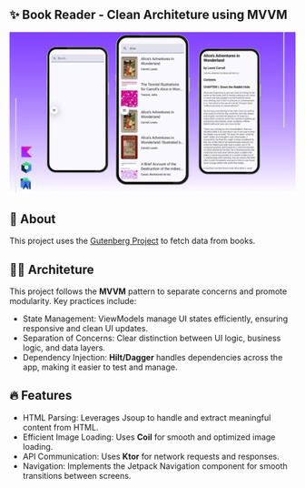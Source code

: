 ## ✨ Book Reader - Clean Architeture using MVVM
<p align="center">
  <img src="app/src/main/assets/banner.png">
</p>

## 📖 About
This project uses the [Gutenberg Project](https://www.gutenberg.org/) to fetch data from books.

## 🧑‍💻 Architeture
This project follows the **MVVM** pattern to separate concerns and promote modularity. Key practices include:
- State Management: ViewModels manage UI states efficiently, ensuring responsive and clean UI updates.
- Separation of Concerns: Clear distinction between UI logic, business logic, and data layers.
- Dependency Injection: **Hilt/Dagger** handles dependencies across the app, making it easier to test and manage.

## 🔥 Features
- HTML Parsing: Leverages Jsoup to handle and extract meaningful content from HTML.
- Efficient Image Loading: Uses **Coil** for smooth and optimized image loading.
- API Communication: Uses **Ktor** for network requests and responses.
- Navigation: Implements the Jetpack Navigation component for smooth transitions between screens.
